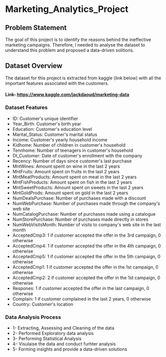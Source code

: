 # Marketing_Analytics_Project


## Problem Statement
The goal of this project is to identify the reasons behind the ineffective marketing campaigns. Therefore, I needed to analyse the dataset to understand this problem and proposed a data-driven solitions.

## Dataset Overview
The dataset for this project is extracted from kaggle (link below) with all the important features associated with the customers.
#### Link- https://www.kaggle.com/jackdaoud/marketing-data

### Dataset Features
* ID: Customer's unique identifier
* Year_Birth: Customer's birth year
* Education: Customer's education level
* Marital_Status: Customer's marital status
* Income: Customer's yearly household income
* Kidhome: Number of children in customer's household
* Tennhome: Number of teenagers in customer's household
* Dt_Customer: Date of customer's enrollment with the company
* Recency: Number of days since customer's last purchase
* MntWines: Amount spent on wine in the last 2 years
* MntFruits: Amount spent on fruits in the last 2 years
* MntMeatProducts: Amount spent on meat in the last 2 years
* MntFishProducts: Amount spent on fish in the last 2 years
* MntSweetProducts: Amount spent on sweets in the last 2 years
* MntGoldProds: Amount spent on gold in the last 2 years
* NumDealsPurchase: Number of purchases made with a discount
* NumWebPurchase: Number of purchases made through the company's web site
* NumCatalogPurchase: Number of purchases made using a catalogue
* NumStorePurchase: Number of purchases made directly in stores
* NumWebVisitsMonth: Number of visits to company's web site in the last month
* AcceptedCmp3: 1 if customer accepted the offer in the 3rd campaign, 0 otherwise
* AcceptedCmp4: 1 if customer accepted the offer in the 4th campaign, 0 otherwise
* AcceptedCmp5: 1 if customer accepted the offer in the 5th campaign, 0 otherwise
* AcceptedCmp1: 1 if customer accepted the offer in the 1st campaign, 0 otherwise
* AcceptedCmp2: 2 if customer accepted the offer in the 1st campaign, 0 otherwise
* Respones: 1 if customer accepted the offer in the last campaign, 0 otherwise
* Complain: 1 if customer complained in the last 2 years, 0 otherwise
* Country: Customer's location

### Data Analysis Process

* 1- Extracting, Assessing and Cleaning of the data
* 2- Performed Exploratory data analysis
* 3- Performing Statistical Analysis
* 4- Visulaise the data and conduct furhter analysis
* 5- Forming insights and provide a data-driven solutions
